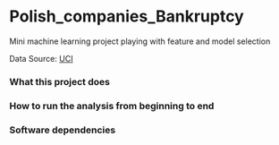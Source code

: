 # Polish_companies_Bankruptcy

Mini machine learning project playing with feature and model selection

Data Source: [UCI](http://archive.ics.uci.edu/ml/datasets/Polish+companies+bankruptcy+data#)

### What this project does



### How to run the analysis from beginning to end



### Software dependencies